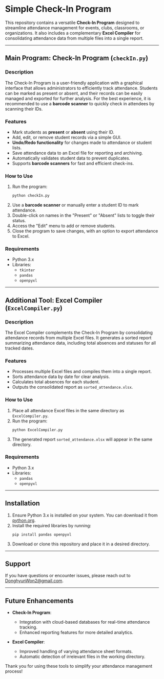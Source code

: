# Simple Check-In Program

This repository contains a versatile **Check-In Program** designed to streamline attendance management for events, clubs, classrooms, or organizations. It also includes a complementary **Excel Compiler** for consolidating attendance data from multiple files into a single report.

---

## Main Program: Check-In Program (`checkIn.py`)

### Description

The Check-In Program is a user-friendly application with a graphical interface that allows administrators to efficiently track attendance. Students can be marked as present or absent, and their records can be easily managed and exported for further analysis. For the best experience, it is recommended to use a **barcode scanner** to quickly check in attendees by scanning their IDs.

### Features

- Mark students as **present** or **absent** using their ID.
- Add, edit, or remove student records via a simple GUI.
- **Undo/Redo functionality** for changes made to attendance or student lists.
- Save attendance data to an Excel file for reporting and archiving.
- Automatically validates student data to prevent duplicates.
- Supports **barcode scanners** for fast and efficient check-ins.

### How to Use

1. Run the program:
   ```bash
   python checkIn.py
   ```
2. Use a **barcode scanner** or manually enter a student ID to mark attendance.
3. Double-click on names in the "Present" or "Absent" lists to toggle their status.
4. Access the "Edit" menu to add or remove students.
5. Close the program to save changes, with an option to export attendance to Excel.

### Requirements

- Python 3.x
- Libraries:
  - `tkinter`
  - `pandas`
  - `openpyxl`

---

## Additional Tool: Excel Compiler (`ExcelCompiler.py`)

### Description

The Excel Compiler complements the Check-In Program by consolidating attendance records from multiple Excel files. It generates a sorted report summarizing attendance data, including total absences and statuses for all tracked dates.

### Features

- Processes multiple Excel files and compiles them into a single report.
- Sorts attendance data by date for clear analysis.
- Calculates total absences for each student.
- Outputs the consolidated report as `sorted_attendance.xlsx`.

### How to Use

1. Place all attendance Excel files in the same directory as `ExcelCompiler.py`.
2. Run the program:
   ```bash
   python ExcelCompiler.py
   ```
3. The generated report `sorted_attendance.xlsx` will appear in the same directory.

### Requirements

- Python 3.x
- Libraries:
  - `pandas`
  - `openpyxl`

---

## Installation

1. Ensure Python 3.x is installed on your system. You can download it from [python.org](https://www.python.org/).
2. Install the required libraries by running:
   ```bash
   pip install pandas openpyxl
   ```
3. Download or clone this repository and place it in a desired directory.

---

## Support

If you have questions or encounter issues, please reach out to [DonghyunWon2@gmail.com](mailto\:DonghyunWon2@gmail.com).

---

## Future Enhancements

- **Check-In Program**:

  - Integration with cloud-based databases for real-time attendance tracking.
  - Enhanced reporting features for more detailed analytics.

- **Excel Compiler**:

  - Improved handling of varying attendance sheet formats.
  - Automatic detection of irrelevant files in the working directory.

Thank you for using these tools to simplify your attendance management process!

